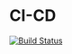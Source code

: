 # CI-CD
[![Build Status](https://travis-ci.org/zhaoying98sjtu/CI-CD.svg?branch=master)](https://travis-ci.org/zhaoying98sjtu/CI-CD)
